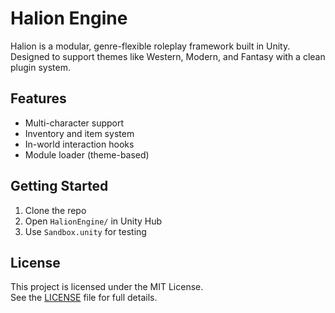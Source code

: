 # Halion Engine

Halion is a modular, genre-flexible roleplay framework built in Unity.  
Designed to support themes like Western, Modern, and Fantasy with a clean plugin system.

## Features
- Multi-character support
- Inventory and item system
- In-world interaction hooks
- Module loader (theme-based)

## Getting Started
1. Clone the repo
2. Open `HalionEngine/` in Unity Hub
3. Use `Sandbox.unity` for testing

## License

This project is licensed under the MIT License.  
See the [LICENSE](./LICENSE) file for full details.